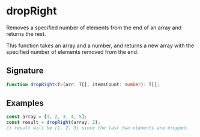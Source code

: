# dropRight

Removes a specified number of elements from the end of an array and returns the rest.

This function takes an array and a number, and returns a new array with the specified number 
of elements removed from the end.

## Signature

```typescript
function dropRight<T>(arr: T[], itemsCount: number): T[];
```

## Examples

```typescript
const array = [1, 2, 3, 4, 5];
const result = dropRight(array, 2);
// result will be [1, 2, 3] since the last two elements are dropped.
```
